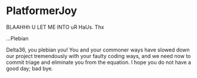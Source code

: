 PlatformerJoy
=============
BLAAHHh U LET ME INTO uR HaUs.  Thx

...Plebian

Delta36, you plebian you!  You and your commoner ways have slowed down our project tremendously with your faulty coding ways, and we need now to commit triage and eliminate you from the equation.  I hope you do not have a good day; bad bye.
